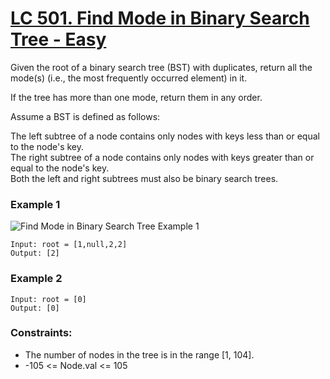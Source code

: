 # [LC 501. Find Mode in Binary Search Tree - Easy](https://leetcode.com/problems/find-mode-in-binary-search-tree/)

Given the root of a binary search tree (BST) with duplicates, return all the mode(s) (i.e., the most frequently occurred element) in it.  

If the tree has more than one mode, return them in any order.  

Assume a BST is defined as follows:  

The left subtree of a node contains only nodes with keys less than or equal to the node's key.  
The right subtree of a node contains only nodes with keys greater than or equal to the node's key.  
Both the left and right subtrees must also be binary search trees.  

### Example 1

![Find Mode in Binary Search Tree Example 1](https://assets.leetcode.com/uploads/2021/03/11/mode-tree.jpg)  


```
Input: root = [1,null,2,2]
Output: [2]
```

### Example 2

```
Input: root = [0]
Output: [0]
```


### Constraints:

- The number of nodes in the tree is in the range [1, 104].
- -105 <= Node.val <= 105